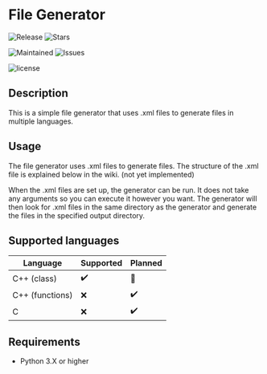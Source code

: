 # File Generator

![Release](https://img.shields.io/github/v/release/TomVer99/File-Generator?label=Release&style=flat-square)
![Stars](https://img.shields.io/github/stars/TomVer99/File-Generator?label=Stars&style=flat-square)

![Maintained](https://img.shields.io/maintenance/yes/2022?label=Maintained&style=flat-square)
![Issues](https://img.shields.io/github/issues-raw/TomVer99/File-Generator?label=Issues&style=flat-square)

![license](https://img.shields.io/github/license/TomVer99/File-Generator?color=blue&label=License&style=flat-square)

## Description

This is a simple file generator that uses .xml files to generate files in multiple languages.

## Usage

The file generator uses .xml files to generate files. The structure of the .xml file is explained below in the wiki. (not yet implemented)

When the .xml files are set up, the generator can be run. It does not take any arguments so you can execute it however you want. The generator will then look for .xml files in the same directory as the generator and generate the files in the specified output directory.

## Supported languages

| Language        | Supported | Planned |
| --------------- | --------- | ------- |
| C++ (class)     | ✔️       | 🔶      |
| C++ (functions) | ❌       | ✔️      |
| C               | ❌       | ✔️      |

## Requirements

- Python 3.X or higher
